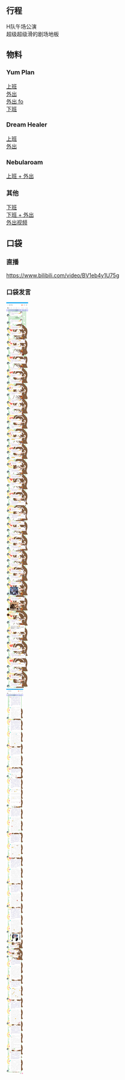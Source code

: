 ## 行程
H队午场公演<br>
超级超级滑的剧场地板

## 物料
### Yum Plan
[上班](https://weibo.com/7335378002/KtyjXBKA0)<br>
[外出](https://weibo.com/7335378002/Ktz7HkXIc)<br>
[外出 fo](https://weibo.com/7335378002/Ktzg5cNbZ)<br>
[下班](https://weibo.com/7335378002/KtBulFzqh)<br>
### Dream Healer
[上班](https://weibo.com/6375088879/KtyjhmxPe)<br>
[外出](https://weibo.com/6375088879/KtyXL2QOk)<br>
### Nebularoam
[上班 + 外出](https://weibo.com/7584954147/KtzK44QQa)
### 其他
[下班](https://weibo.com/3520330357/KtCnYjFEY)<br>
[下班 + 外出](https://weibo.com/7371858306/KtD9qjdt4)<br>
[外出视频](https://weibo.com/2309179987/KtyB1bU3W)
## 口袋
### 直播
https://www.bilibili.com/video/BV1eb4y1U75g
### 口袋发言
![口袋发言](./pocket48/imgs/messages1.jpeg)<br>
![口袋发言](./pocket48/imgs/messages2.jpeg)<br>